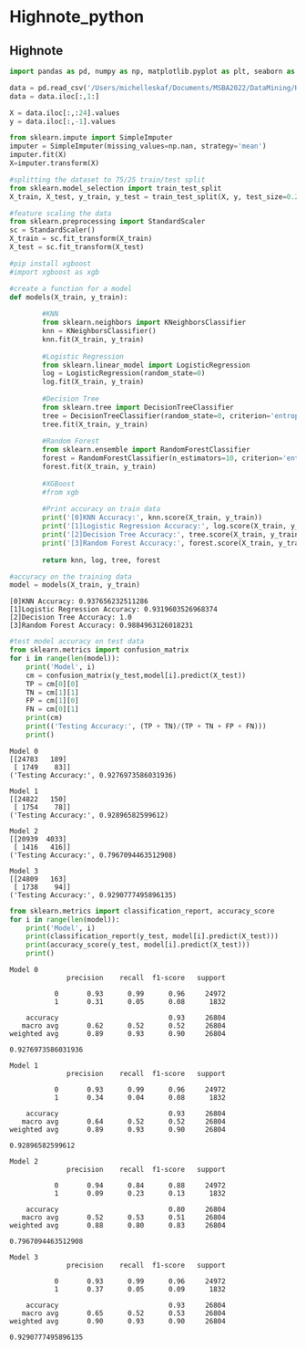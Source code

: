# Highnote_python
## Highnote       



```python
import pandas as pd, numpy as np, matplotlib.pyplot as plt, seaborn as sns
```


```python
data = pd.read_csv('/Users/michelleskaf/Documents/MSBA2022/DataMining/HN_data_PostModule.csv')
data = data.iloc[:,1:]
```


```python
X = data.iloc[:,:24].values
y = data.iloc[:,-1].values
```


```python
from sklearn.impute import SimpleImputer
imputer = SimpleImputer(missing_values=np.nan, strategy='mean')
imputer.fit(X)
X=imputer.transform(X)
```


```python
#splitting the dataset to 75/25 train/test split
from sklearn.model_selection import train_test_split
X_train, X_test, y_train, y_test = train_test_split(X, y, test_size=0.25, random_state=0)
```


```python
#feature scaling the data 
from sklearn.preprocessing import StandardScaler
sc = StandardScaler()
X_train = sc.fit_transform(X_train)
X_test = sc.fit_transform(X_test)
```


```python
#pip install xgboost
#import xgboost as xgb
```


```python
#create a function for a model 
def models(X_train, y_train):
        
        #KNN
        from sklearn.neighbors import KNeighborsClassifier
        knn = KNeighborsClassifier()
        knn.fit(X_train, y_train)
        
        #Logistic Regression
        from sklearn.linear_model import LogisticRegression
        log = LogisticRegression(random_state=0)
        log.fit(X_train, y_train)
        
        #Decision Tree
        from sklearn.tree import DecisionTreeClassifier
        tree = DecisionTreeClassifier(random_state=0, criterion='entropy')
        tree.fit(X_train, y_train)
        
        #Random Forest 
        from sklearn.ensemble import RandomForestClassifier
        forest = RandomForestClassifier(n_estimators=10, criterion='entropy',random_state=0)
        forest.fit(X_train, y_train)
        
        #XGBoost
        #from xgb
        
        #Print accuracy on train data 
        print('[0]KNN Accuracy:', knn.score(X_train, y_train))
        print('[1]Logistic Regression Accuracy:', log.score(X_train, y_train))
        print('[2]Decision Tree Accuracy:', tree.score(X_train, y_train))
        print('[3]Random Forest Accuracy:', forest.score(X_train, y_train))
        
        return knn, log, tree, forest
```


```python
#accuracy on the training data
model = models(X_train, y_train)
```

    [0]KNN Accuracy: 0.937656232511286
    [1]Logistic Regression Accuracy: 0.9319603526968374
    [2]Decision Tree Accuracy: 1.0
    [3]Random Forest Accuracy: 0.9884963126018231



```python
#test model accuracy on test data
from sklearn.metrics import confusion_matrix
for i in range(len(model)):
    print('Model', i)
    cm = confusion_matrix(y_test,model[i].predict(X_test))
    TP = cm[0][0]
    TN = cm[1][1]
    FP = cm[1][0]
    FN = cm[0][1]
    print(cm)
    print(('Testing Accuracy:', (TP + TN)/(TP + TN + FP + FN)))
    print()
```

    Model 0
    [[24783   189]
     [ 1749    83]]
    ('Testing Accuracy:', 0.9276973586031936)

    Model 1
    [[24822   150]
     [ 1754    78]]
    ('Testing Accuracy:', 0.92896582599612)

    Model 2
    [[20939  4033]
     [ 1416   416]]
    ('Testing Accuracy:', 0.7967094463512908)

    Model 3
    [[24809   163]
     [ 1738    94]]
    ('Testing Accuracy:', 0.9290777495896135)




```python
from sklearn.metrics import classification_report, accuracy_score
for i in range(len(model)):
    print('Model', i)
    print(classification_report(y_test, model[i].predict(X_test)))
    print(accuracy_score(y_test, model[i].predict(X_test)))
    print()
```

    Model 0
                  precision    recall  f1-score   support

               0       0.93      0.99      0.96     24972
               1       0.31      0.05      0.08      1832

        accuracy                           0.93     26804
       macro avg       0.62      0.52      0.52     26804
    weighted avg       0.89      0.93      0.90     26804

    0.9276973586031936

    Model 1
                  precision    recall  f1-score   support

               0       0.93      0.99      0.96     24972
               1       0.34      0.04      0.08      1832

        accuracy                           0.93     26804
       macro avg       0.64      0.52      0.52     26804
    weighted avg       0.89      0.93      0.90     26804

    0.92896582599612

    Model 2
                  precision    recall  f1-score   support

               0       0.94      0.84      0.88     24972
               1       0.09      0.23      0.13      1832

        accuracy                           0.80     26804
       macro avg       0.52      0.53      0.51     26804
    weighted avg       0.88      0.80      0.83     26804

    0.7967094463512908

    Model 3
                  precision    recall  f1-score   support

               0       0.93      0.99      0.96     24972
               1       0.37      0.05      0.09      1832

        accuracy                           0.93     26804
       macro avg       0.65      0.52      0.53     26804
    weighted avg       0.90      0.93      0.90     26804

    0.9290777495896135




```python

```
